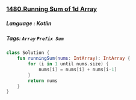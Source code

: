 ### [1480.Running Sum of 1d Array](https://leetcode.com/problems/running-sum-of-1d-array/?envType=study-plan&id=level-1)

##### Language : Kotlin

##### Tags: `Array` `Prefix Sum`

```kotlin
class Solution {
    fun runningSum(nums: IntArray): IntArray {
        for (i in 1 until nums.size) {
            nums[i] = nums[i] + nums[i-1]
        }
        return nums
    }
}
```


